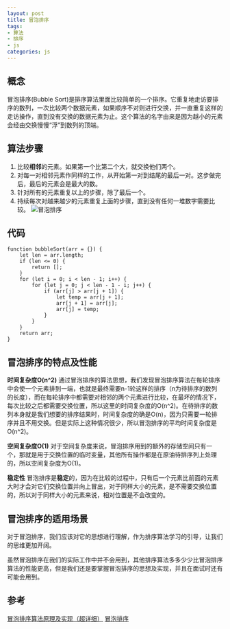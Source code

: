 ```yaml
---
layout: post
title: 冒泡排序
tags:
- 算法
- 排序
- js
categories: js
---
```

## 概念
冒泡排序(Bubble Sort)是排序算法里面比较简单的一个排序。它重复地走访要排序的数列，一次比较两个数据元素，如果顺序不对则进行交换，并一直重复这样的走访操作，直到没有交换的数据元素为止。这个算法的名字由来是因为越小的元素会经由交换慢慢“浮”到数列的顶端。

## 算法步骤
1. 比较**相邻**的元素。如果第一个比第二个大，就交换他们两个。
2. 对每一对相邻元素作同样的工作，从开始第一对到结尾的最后一对。这步做完后，最后的元素会是最大的数。
3. 针对所有的元素重复以上的步骤，除了最后一个。
4. 持续每次对越来越少的元素重复上面的步骤，直到没有任何一堆数字需要比较。
![冒泡排序](https://blobscdn.gitbook.com/v0/b/gitbook-28427.appspot.com/o/assets%2F-Lm9JtwbhXVOfXyecToy%2F-Lm9KQIJAMvCgJQzErQS%2F-Lm9KRSInFt3BHoLgdXb%2FbubbleSort.gif?generation=1565688974562234&alt=media)


## 代码
```
function bubbleSort(arr = {}) {
    let len = arr.length;
    if (len <= 0) {
        return [];
    }
    for (let i = 0; i < len - 1; i++) {
        for (let j = 0; j < len - 1 - i; j++) {
            if (arr[j] > arr[j + 1]) {
                let temp = arr[j + 1];
                arr[j + 1] = arr[j];
                arr[j] = temp;
            }
        }
    }
    return arr;
}
```

## 冒泡排序的特点及性能
**时间复杂度O(n^2)**
通过冒泡排序的算法思想，我们发现冒泡排序算法在每轮排序中会使一个元素排到一端，也就是最终需要n-1轮这样的排序（n为待排序的数列的长度），而在每轮排序中都需要对相邻的两个元素进行比较，在最坏的情况下，每次比较之后都需要交换位置，所以这里的时间复杂度的O(n^2)。在待排序的数列本身就是我们想要的排序结果时，时间复杂度的确是O(n)，因为只需要一轮排序并且不用交换。但是实际上这种情况很少，所以冒泡排序的平均时间复杂度是O(n^2)。

**空间复杂度O(1)**
对于空间复杂度来说，冒泡排序用到的额外的存储空间只有一个，那就是用于交换位置的临时变量，其他所有操作都是在原油待排序列上处理的，所以空间复杂度为O(1)。

**稳定性**
冒泡排序是**稳定**的，因为在比较的过程中，只有后一个元素比前面的元素大时才会对它们交换位置并向上冒出，对于同样大小的元素，是不需要交换位置的，所以对于同样大小的元素来说，相对位置是不会改变的。

## 冒泡排序的适用场景
对于冒泡排序，我们应该对它的思想进行理解，作为排序算法学习的引导，让我们的思维更加开阔。

虽然冒泡排序在我们的实际工作中并不会用到，其他排序算法多多少少比冒泡排序算法的性能更高，但是我们还是要掌握冒泡排序的思想及实现，并且在面试时还有可能会用到。





## 参考
[冒泡排序算法原理及实现（超详细）](http://data.biancheng.net/view/116.html)
[冒泡排序](https://sort.hust.cc/1.bubblesort)